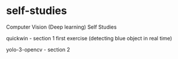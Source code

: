 # self-studies
  Computer Vision (Deep learning) Self Studies

  quickwin - section 1 first exercise (detecting blue object in real time)
  
  yolo-3-opencv - section 2